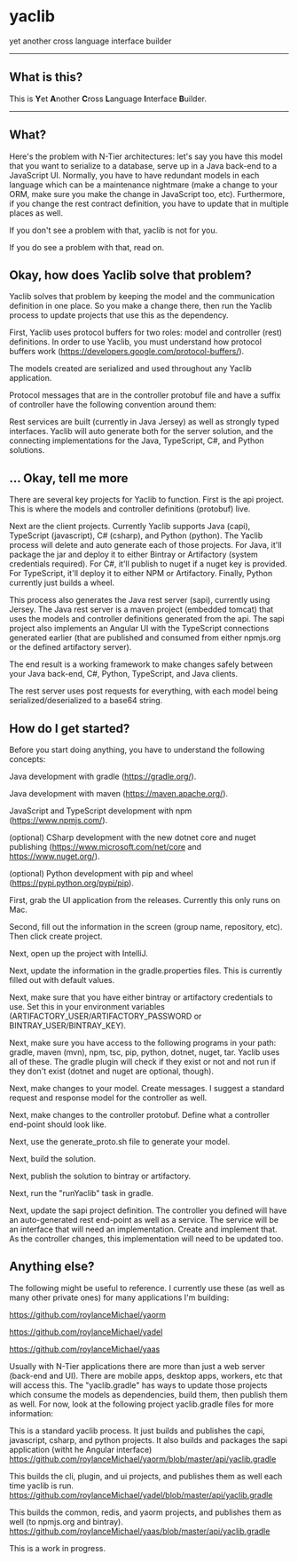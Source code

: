 # yaclib
yet another cross language interface builder


***


## What is this?

This is **Y**et **A**nother **C**ross **L**anguage **I**nterface **B**uilder.


***

## What? 

Here's the problem with N-Tier architectures: let's say you have this model that you want to serialize to a database, serve up in a Java back-end to a JavaScript UI. Normally, you have to have redundant models in each language which can be a maintenance nightmare (make a change to your ORM, make sure you make the change in JavaScript too, etc). Furthermore, if you change the rest contract definition, you have to update that in multiple places as well.

If you don't see a problem with that, yaclib is not for you. 

If you do see a problem with that, read on.


## Okay, how does Yaclib solve that problem?

Yaclib solves that problem by keeping the model and the communication definition in one place. So you make a change there, then run the Yaclib process to update projects that use this as the dependency.

First, Yaclib uses protocol buffers for two roles: model and controller (rest) definitions. In order to use Yaclib, you must understand how protocol buffers work (https://developers.google.com/protocol-buffers/).

The models created are serialized and used throughout any Yaclib application.

Protocol messages that are in the controller protobuf file and have a suffix of controller have the following convention around them:

Rest services are built (currently in Java Jersey) as well as strongly typed interfaces. Yaclib will auto generate both for the server solution, and the connecting implementations for the Java, TypeScript, C#, and Python solutions.

## ... Okay, tell me more

There are several key projects for Yaclib to function. First is the api project. This is where the models and controller definitions (protobuf) live. 

Next are the client projects. Currently Yaclib supports Java (capi), TypeScript (javascript), C# (csharp), and Python (python). The Yaclib process will delete and auto generate each of those projects. For Java, it'll package the jar and deploy it to either Bintray or Artifactory (system credentials required). For C#, it'll publish to nuget if a nuget key is provided. For TypeScript, it'll deploy it to either NPM or Artifactory. Finally, Python currently just builds a wheel. 

This process also generates the Java rest server (sapi), currently using Jersey. The Java rest server is a maven project (embedded tomcat) that uses the models and controller definitions generated from the api. The sapi project also implements an Angular UI with the TypeScript connections generated earlier (that are published and consumed from either npmjs.org or the defined artifactory server).

The end result is a working framework to make changes safely between your Java back-end, C#, Python, TypeScript, and Java clients. 

The rest server uses post requests for everything, with each model being serialized/deserialized to a base64 string.

## How do I get started?

Before you start doing anything, you have to understand the following concepts:

Java development with gradle (https://gradle.org/).

Java development with maven (https://maven.apache.org/).

JavaScript and TypeScript development with npm (https://www.npmjs.com/).

(optional) CSharp development with the new dotnet core and nuget publishing (https://www.microsoft.com/net/core and https://www.nuget.org/).

(optional) Python development with pip and wheel (https://pypi.python.org/pypi/pip).

First, grab the UI application from the releases. Currently this only runs on Mac. 

Second, fill out the information in the screen (group name, repository, etc). Then click create project.

Next, open up the project with IntelliJ. 

Next, update the information in the gradle.properties files. This is currently filled out with default values. 

Next, make sure that you have either bintray or artifactory credentials to use. Set this in your environment variables (ARTIFACTORY_USER/ARTIFACTORY_PASSWORD or BINTRAY_USER/BINTRAY_KEY). 

Next, make sure you have access to the following programs in your path: gradle, maven (mvn), npm, tsc, pip, python, dotnet, nuget, tar. Yaclib uses all of these. The gradle plugin will check if they exist or not and not run if they don't exist (dotnet and nuget are optional, though).

Next, make changes to your model. Create messages. I suggest a standard request and response model for the controller as well.

Next, make changes to the controller protobuf. Define what a controller end-point should look like. 

Next, use the generate_proto.sh file to generate your model.

Next, build the solution.

Next, publish the solution to bintray or artifactory.

Next, run the "runYaclib" task in gradle. 

Next, update the sapi project definition. The controller you defined will have an auto-generated rest end-point as well as a service. The service will be an interface that will need an implementation. Create and implement that. As the controller changes, this implementation will need to be updated too.

## Anything else?
The following might be useful to reference. I currently use these (as well as many other private ones) for many applications I'm building:

https://github.com/roylanceMichael/yaorm

https://github.com/roylanceMichael/yadel

https://github.com/roylanceMichael/yaas

Usually with N-Tier applications there are more than just a web server (back-end and UI). There are mobile apps, desktop apps, workers, etc that will access this. The "yaclib.gradle" has ways to update those projects which consume the models as dependencies, build them, then publish them as well. For now, look at the following project yaclib.gradle files for more information:

This is a standard yaclib process. It just builds and publishes the capi, javascript, csharp, and python projects. It also builds and packages the sapi application (witht he Angular interface)
https://github.com/roylanceMichael/yaorm/blob/master/api/yaclib.gradle

This builds the cli, plugin, and ui projects, and publishes them as well each time yaclib is run.
https://github.com/roylanceMichael/yadel/blob/master/api/yaclib.gradle

This builds the common, redis, and yaorm projects, and publishes them as well (to npmjs.org and bintray).
https://github.com/roylanceMichael/yaas/blob/master/api/yaclib.gradle




This is a work in progress.

